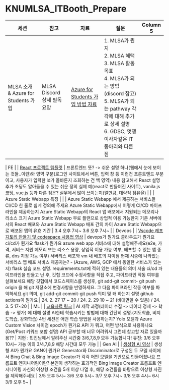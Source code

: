 # KNUMLSA_ITBooth_Prepare

| 세션 | 참고 | 자료 | 질문 | Column 5 |
|------|------|------|------|----------|
| MLSA 소개 & Azure for Students 가입 | MLSA Discord 상세 필독 요망 | [Azure for Students 가입 방법 자료](https://github.com/KNU-MLSA/2023_10_Sessions/blob/main/1_AI%EB%A1%9C%EC%97%B0%EC%95%A0%ED%99%95%EB%A5%A0%EC%98%88%EC%B8%A1%ED%95%98%EA%B8%B0/Azure%20for%20Students%20%EA%B0%80%EC%9E%85%20%EB%B0%A9%EB%B2%95.pdf) | 1. MLSA가 뭔지<br>2. MLSA 혜택<br>3. MLSA 활동 목표<br>4. MLSA가 되는 방법(discord 참고)<br>5. MLSA가 되는 pathway 각각에 대해 추가로 상세 설명<br>6. GDSC, 멋쟁이사자같은 IT 동아리와 다른 점<br>|   |

| FE | | [React 프로젝트 템플릿](https://github.com/education/codespaces-project-template-js) | 프론트엔드 뜻? -> 쉬운 설명 하나(웹에서 눈에 보이는 것들..이런)와 영역 구분(로그인 사이트에서 버튼, 입력 창 등 이런건 프론트엔드 부분이고, 사용자가 입력한 id가 올바른지 조회하는 건 백 영역) 내용 참고해서 React 설명 추가 초딩도 알아들을 수 있는 쉬운 정의
실제 예(react로 만들어진 사이트), vanila js 코딩, vue.js 등과 다른 점은?
실무에서 많이 쓰이는지(얼만큼, 대략적 점유율) | |
| Azure Static Webapp 특징 | | | Azure Static Webapp 에서 제공하는 서비스들
CI/CD 한 줄로 쉽게 정의해 주세요
Azure Static Webapp에서 어떻게 CI/CD 파이프라인을 제공하는지
Azure Static Webapp의 React 앱 배포에서 지원되는 메모리나 리소스 크기
Azure Static Webapp 무료 플랜으로 상업적 이용 가능한지
기존 서버에서의 React 배포와 Azure Static Webapp 배포 간의 차이
Azure Static Webapp으로 배포된 앱의 유효 기간 | 3.4 오후 7시~ 3.6 오후 7시~ |
| Devops | | [Vscode 레포지토리 만들기 및 codespace 사용법 영상](https://youtu.be/huNRWtL-GF8?si=PUolE77zLLdp8D5z) | devops가 뭔가요
클라우드가 뭔가요
ci/cd가 뭔가요
flask가 뭔가요
azure web app 서비스에 대해 설명해주세요(e2e, 가격, 서비스 지원 메모리 또는 리소스 용량, 상업적 이용 가능 여부, 배포할 수 있는 앱 종류, dns 지정 가능 여부)
서버리스 배포와 vm 내 배포의 차이점
현재 시중에 나와있는 서비리스 앱 배포 서비스 제공자는? - (Azure, AWS, GCP 에서 동일한 서비스가 있는지)
flask 실습 코드 설명.
requirements.txt에 적혀 있는 내용들의 의미 서술
ci/cd 파이프라인을 만들고 난 후, 깃헙 코드에 수정사항을 직접 주고, 파이프라인 작동 여부를 살펴보세요
해당 깃헙에서 코드스페이스를 생성후, git add-git commit- git push origin 을 해 git 저장소에 변경사항을 반영하세요. 그 다음 파이프라인 작동 여부를 파악하세요
git 의미, git add-git commit-git push 의미 및 왜 하는지 설명
github actions이 뭔가요 | 24. 2. 27  17 ~ 20 / 24. 2. 29  10 ~ 21 (비대면일 수 있음) / 24. 3. 5 17~20 |
| ML | | [교육자료 링크](https://youtu.be/BDaqYzBAZqI) | AI 제작 과정(데이터 수집 -> 데이터 정제 -> 학습 -> 평가) 에 대해 설명
AI한테 학습시키는 방법에 대해 간단히 설명.(지도학습, 비지도학습, 강화학습)
4번 세션은 어떤 학습 방법을 사용하는지? 
Yolo 모델과 Azure Custom Vision 차이점 
epoch가 뭔가요
API 가 뭐고, 어떤 방식으로 사용하나요(Get/Post 키워드 포함 설명) 
API 공부할 때 너무 어려워서 그런데 참고할 자료 있을까용?? | 지현 : 민진님께서 알려주신 시간중 3/6,7,8,9 모두 가능합니다!
유진: 3/6 오후 10시~ 가능
이외 3/4,7,8,9 해당 시간대 모두 가능 |
| Gen AI | | [생성형 AI 영상](https://youtu.be/pN2fq4fczxU) | 생성형 AI가 뭔가요
GAN이 뭔가요
Generator와 Discriminator로 구성된 두 모델 사이에서 
Bing Chat & Bing Image Creator가 각각 어떤 모델을 기반으로 만들어졌나요
프롬프트 엔지니어링이란?
본인이 생각하는 효과적인 Bing Image Creator 프롬프트 엔지니어링
자신의 이상형 조건을 5개 이상 나열 후, 해당 조건들을 바탕으로 이상형 사진을 제작해주세요 | 3/5 오후 5시~
3/6 오후 5시~
3/7 오후 7시~
3/8 오후 4시~ 6시
3/9 오후 5~ |

